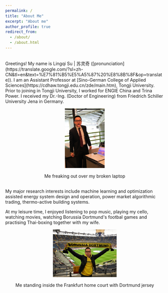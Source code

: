 ```yaml
---
permalink: /
title: "About Me"
excerpt: "About me"
author_profile: true
redirect_from: 
  - /about/
  - /about.html
---
```


<br/>
Greetings! My name is Lingqi Su | 苏灵奇 ([pronunciation](https://translate.google.com/?sl=zh-CN&tl=en&text=%E7%81%B5%E5%A5%87%20%E8%8B%8F&op=translate)). I am an Assistant Professor at [Sino-German College of Applied Sciences](https://cdhaw.tongji.edu.cn/zde/main.htm), Tongji University. Prior to joining in Tongji University, I worked for ENGIE China and Trina Power. I received my Dr.-Ing. (Doctor of Engineering) from Friedrich Schiller University Jena in Germany. 


<p align="center"><img src="/images/bachelor.jpg" alt="Don't mess with me, I'll eat you" width="25%"/></p>
<center>Me freaking out over my broken laptop</center>

<br/>

My major research interests include machine learning and optimization assisted energy system design and operation, power market algorithmic trading, thermo-active building systems. 

At my leisure time, I enjoyed listening to pop music, playing my cello, watching movies, watching Borussia Dortmund's footbal games and practising Thai-boxing together with my wife.

<p align="center"><img src="/images/bvb.JPG" alt="" width="40%"/></p>
<center>Me standing inside the Frankfurt home court with Dortmund jersey</center>

<br/>
